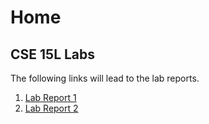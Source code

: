 # Home
## CSE 15L Labs

The following links will lead to the lab reports.

1. [Lab Report 1](lab-report-1-week-2.md)
2. [Lab Report 2](lab-report-2-week-4.md)